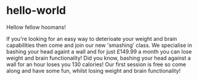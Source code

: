 # hello-world

Hellow fellow hoomans!

If you're looking for an easy way to deterioate your weight and brain capabilities then come and join our new 'smashing' class. We specialise in bashing your head againt a wall and for just £149.99 a month you can lose weight and brain functionality! Did you know, bashing your head against a wall for an hour loses you 130 calories! Our first session is free so come along and have some fun, whilst losing weight and brain functionality!

